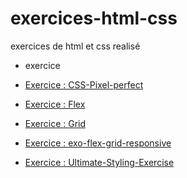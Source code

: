 # exercices-html-css

exercices de html et css realisé

* exercice

- <a href="https://hugoemanuellc.github.io/exercices-html-css/CSS-Pixel-perfect">Exercice : CSS-Pixel-perfect</a>

- <a href="https://hugoemanuellc.github.io/exercices-html-css/Flex-exercise">Exercice : Flex</a>

- <a href="https://hugoemanuellc.github.io/exercices-html-css/GRID-exercice">Exercice : Grid</a>

- <a href="https://hugoemanuellc.github.io/exercices-html-css/mediaQueries/exo-flex-grid-responsive">Exercice : exo-flex-grid-responsive</a>

- <a href="https://hugoemanuellc.github.io/exercices-html-css/Ultimate-Styling-Exercise">Exercice : Ultimate-Styling-Exercise</a>